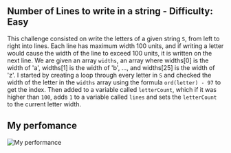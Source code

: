 ## Number of Lines to write in a string - Difficulty: Easy

This challenge consisted on write the letters of a given string `S`, from left to right into lines. Each line has maximum width 100 units, and if writing a letter would cause the width of the line to exceed 100 units, it is written on the next line. We are given an array `widths`, an array where widths[0] is the width of 'a', widths[1] is the width of 'b', ..., and widths[25] is the width of 'z'. I started by creating a loop through every letter in `S` and checked the width of the letter in the `widths` array using the formula `ord(letter) - 97` to get the index. Then added to a variable called `letterCount`, which if it was higher than `100`, adds `1` to a variable called `lines` and sets the `letterCount` to the current letter width.

## My perfomance

![My performance](https://raw.githubusercontent.com/itspedruu/leetcode-solutions/master/number-of-lines-to-write-in-a-string/success_screenshot.png)